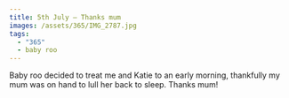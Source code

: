 ```yaml
---
title: 5th July — Thanks mum
images: /assets/365/IMG_2787.jpg
tags:
  - "365"
  - baby roo
---
```

Baby roo decided to treat me and Katie to an early morning, thankfully my mum was on hand to lull her back to sleep. Thanks mum!